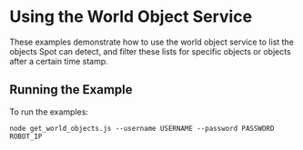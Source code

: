 # Using the World Object Service

These examples demonstrate how to use the world object service to list the objects Spot can detect, and filter these lists for specific objects or objects after a certain time stamp.

## Running the Example
To run the examples:
```
node get_world_objects.js --username USERNAME --password PASSWORD ROBOT_IP
```
